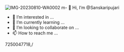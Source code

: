 ![IMG-20230810-WA0002](https://github.com/Sanskaripujari/Sanskaripujari/assets/142002364/4cafeabe-6043-486b-8a49-bdc320b09256)
m- 👋 Hi, I’m @Sanskaripujari
- 👀 I’m interested in ...
- 🌱 I’m currently learning ...
- 💞️ I’m looking to collaborate on ...
- 📫 How to reach me ...

<!---
Sanskaripujari/Sanskaripujari is a ✨ special ✨ repository because its `README.md` (this file) appears on your GitHub profile.
You can click the Preview link to take a look at your changes.
--->
7250047718,/
